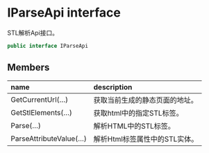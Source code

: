 # IParseApi interface

STL解析Api接口。

``` c#
public interface IParseApi
```

## Members

| name | description |
| :----- | :----- |
|GetCurrentUrl(…)	|获取当前生成的静态页面的地址。|
|GetStlElements(…)	|获取html中的指定STL标签。|
|Parse(…)	|解析HTML中的STL标签。|
|ParseAttributeValue(…)	|解析Html标签属性中的STL实体。|


